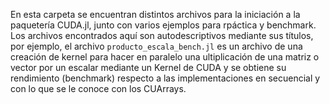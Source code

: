 En esta carpeta se encuentran distintos archivos para la iniciación a la paquetería CUDA.jl, junto con varios ejemplos para rpáctica y benchmark. Los archivos encontrados aquí son autodescriptivos mediante sus títulos, por ejemplo, el archivo `producto_escala_bench.jl` es un archivo de una creación de kernel para hacer en paralelo una ultiplicación de una matriz o vector por un escalar mediante un Kernel de CUDA y se obtiene su rendimiento (benchmark) respecto a las implementaciones en secuencial y con lo que se le conoce con los CUArrays.
